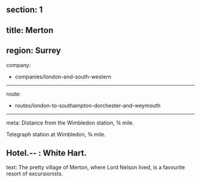 section: 1
----
title: Merton
----
region: Surrey
----
company:
- companies/london-and-south-western
----
route:
- routes/london-to-southampton-dorchester-and-weymouth
----
meta: Distance from the Wimbledon station, ¾ mile.

Telegraph station at Wimbledon, ¾ mile.

Hotel.--
: White Hart.
----
text: The pretty village of Merton, where Lord Nelson lived, is a favourite resort of excursionists.
